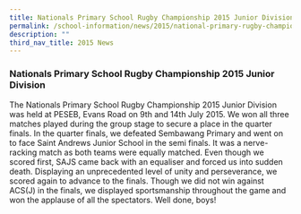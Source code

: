 ```yaml
---
title: Nationals Primary School Rugby Championship 2015 Junior Division
permalink: /school-information/news/2015/national-primary-rugby-championship-junior/
description: ""
third_nav_title: 2015 News
---
```

### **Nationals Primary School Rugby Championship 2015 Junior Division**

The Nationals Primary School Rugby Championship 2015 Junior Division was held at PESEB, Evans Road on 9th and 14th July 2015. We won all three matches played during the group stage to secure a place in the quarter finals. In the quarter finals, we defeated Sembawang Primary and went on to face Saint Andrews Junior School in the semi finals. It was a nerve-racking match as both teams were equally matched. Even though we scored first, SAJS came back with an equaliser and forced us into sudden death. Displaying an unprecedented level of unity and perseverance, we scored again to advance to the finals. Though we did not win against ACS(J) in the finals, we displayed sportsmanship throughout the game and won the applause of all the spectators. Well done, boys!
